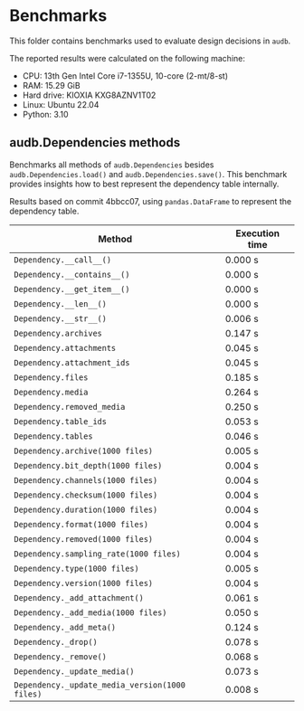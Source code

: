 # Benchmarks

This folder contains benchmarks
used to evaluate design decisions
in `audb`.

The reported results were calculated
on the following machine:

* CPU: 13th Gen Intel Core i7-1355U, 10-core (2-mt/8-st)
* RAM: 15.29 GiB
* Hard drive: KIOXIA KXG8AZNV1T02
* Linux: Ubuntu 22.04
* Python: 3.10


## audb.Dependencies methods

Benchmarks all methods of `audb.Dependencies`
besides `audb.Dependencies.load()`
and `audb.Dependencies.save()`.
This benchmark provides insights
how to best represent
the dependency table internally.

Results based on commit 4bbcc07,
using `pandas.DataFrame`
to represent the dependency table.

| Method                                         | Execution time |
| ---------------------------------------------- | -------------- |
| `Dependency.__call__()`                        |        0.000 s |
| `Dependency.__contains__()`                    |        0.000 s |
| `Dependency.__get_item__()`                    |        0.000 s |
| `Dependency.__len__()`                         |        0.000 s |
| `Dependency.__str__()`                         |        0.006 s |
| `Dependency.archives`                          |        0.147 s |
| `Dependency.attachments`                       |        0.045 s |
| `Dependency.attachment_ids`                    |        0.045 s |
| `Dependency.files`                             |        0.185 s |
| `Dependency.media`                             |        0.264 s |
| `Dependency.removed_media`                     |        0.250 s |
| `Dependency.table_ids`                         |        0.053 s |
| `Dependency.tables`                            |        0.046 s |
| `Dependency.archive(1000 files)`               |        0.005 s |
| `Dependency.bit_depth(1000 files)`             |        0.004 s |
| `Dependency.channels(1000 files)`              |        0.004 s |
| `Dependency.checksum(1000 files)`              |        0.004 s |
| `Dependency.duration(1000 files)`              |        0.004 s | 
| `Dependency.format(1000 files)`                |        0.004 s |
| `Dependency.removed(1000 files)`               |        0.004 s |
| `Dependency.sampling_rate(1000 files)`         |        0.004 s |
| `Dependency.type(1000 files)`                  |        0.005 s |
| `Dependency.version(1000 files)`               |        0.004 s |
| `Dependency._add_attachment()`                 |        0.061 s |
| `Dependency._add_media(1000 files)`            |        0.050 s |
| `Dependency._add_meta()`                       |        0.124 s |
| `Dependency._drop()`                           |        0.078 s |
| `Dependency._remove()`                         |        0.068 s |
| `Dependency._update_media()`                   |        0.073 s |
| `Dependency._update_media_version(1000 files)` |        0.008 s |
